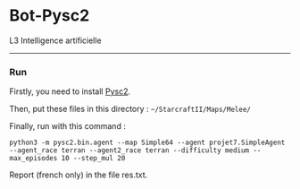 # Bot-Pysc2

L3 Intelligence artificielle

***
### Run

Firstly, you need to install [Pysc2](https://github.com/deepmind/pysc2).

Then, put these files in this directory :
```~/StarcraftII/Maps/Melee/```

Finally, run with this command : 

```python3 -m pysc2.bin.agent --map Simple64 --agent projet7.SimpleAgent --agent_race terran --agent2_race terran --difficulty medium --max_episodes 10 --step_mul 20```

Report (french only) in the file res.txt.
